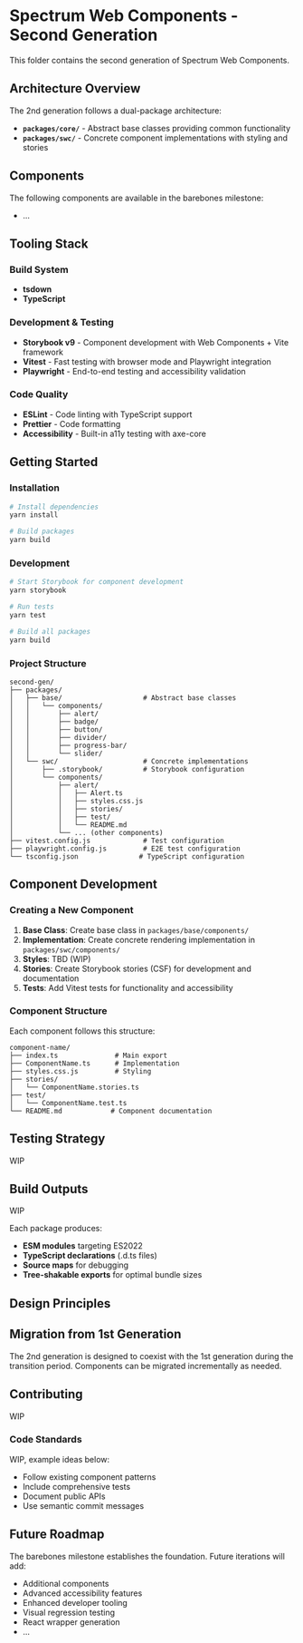 # Spectrum Web Components - Second Generation

This folder contains the second generation of Spectrum Web Components.

## Architecture Overview

The 2nd generation follows a dual-package architecture:

- **`packages/core/`** - Abstract base classes providing common functionality
- **`packages/swc/`** - Concrete component implementations with styling and stories

## Components

The following components are available in the barebones milestone:

- ...

## Tooling Stack

### Build System

- **tsdown**
- **TypeScript**

### Development & Testing

- **Storybook v9** - Component development with Web Components + Vite framework
- **Vitest** - Fast testing with browser mode and Playwright integration
- **Playwright** - End-to-end testing and accessibility validation

### Code Quality

- **ESLint** - Code linting with TypeScript support
- **Prettier** - Code formatting
- **Accessibility** - Built-in a11y testing with axe-core

## Getting Started

### Installation

```bash
# Install dependencies
yarn install

# Build packages
yarn build
```

### Development

```bash
# Start Storybook for component development
yarn storybook

# Run tests
yarn test

# Build all packages
yarn build
```

### Project Structure

```
second-gen/
├── packages/
│   ├── base/                    # Abstract base classes
│   │   └── components/
│   │       ├── alert/
│   │       ├── badge/
│   │       ├── button/
│   │       ├── divider/
│   │       ├── progress-bar/
│   │       └── slider/
│   └── swc/                     # Concrete implementations
│       ├── .storybook/          # Storybook configuration
│       └── components/
│           ├── alert/
│           │   ├── Alert.ts
│           │   ├── styles.css.js
│           │   ├── stories/
│           │   ├── test/
│           │   └── README.md
│           └── ... (other components)
├── vitest.config.js             # Test configuration
├── playwright.config.js         # E2E test configuration
└── tsconfig.json               # TypeScript configuration
```

## Component Development

### Creating a New Component

1. **Base Class**: Create base class in `packages/base/components/`
2. **Implementation**: Create concrete rendering implementation in `packages/swc/components/`
3. **Styles**: TBD (WIP)
4. **Stories**: Create Storybook stories (CSF) for development and documentation
5. **Tests**: Add Vitest tests for functionality and accessibility

### Component Structure

Each component follows this structure:

```
component-name/
├── index.ts              # Main export
├── ComponentName.ts      # Implementation
├── styles.css.js         # Styling
├── stories/
│   └── ComponentName.stories.ts
├── test/
│   └── ComponentName.test.ts
└── README.md            # Component documentation
```

## Testing Strategy

WIP

## Build Outputs

WIP

Each package produces:

- **ESM modules** targeting ES2022
- **TypeScript declarations** (.d.ts files)
- **Source maps** for debugging
- **Tree-shakable exports** for optimal bundle sizes

## Design Principles

## Migration from 1st Generation

The 2nd generation is designed to coexist with the 1st generation during the transition period. Components can be migrated incrementally as needed.

## Contributing

WIP

### Code Standards

WIP, example ideas below:

- Follow existing component patterns
- Include comprehensive tests
- Document public APIs
- Use semantic commit messages

## Future Roadmap

The barebones milestone establishes the foundation. Future iterations will add:

- Additional components
- Advanced accessibility features
- Enhanced developer tooling
- Visual regression testing
- React wrapper generation
- ...
